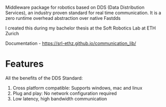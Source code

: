 Middleware package for robotics based on DDS (Data Distribution Services), an industry proven standard for real time communication. 
It is a zero runtime overhead abstraction over native Fastdds

I created this during my bachelor thesis at the Soft Robotics Lab at ETH Zurich
 
Documentation - https://srl-ethz.github.io/communication_lib/
 
# Features
All the benefits of the DDS Standard:
 
1) Cross platform compatible: Supports windows, mac and linux
2) Plug and play: No network configuration required
3) Low latency, high bandwidth communication

